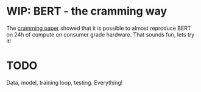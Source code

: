 # WIP: BERT - the cramming way

The [cramming paper](https://arxiv.org/abs/2212.14034) showed that it is possible to almost reproduce BERT on 24h of compute on consumer grade hardware. That sounds fun, lets try it!

# TODO
Data, model, training loop, testing. Everything!
